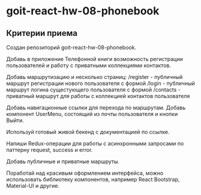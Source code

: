 # goit-react-hw-08-phonebook

## Критерии приема

Создан репозиторий goit-react-hw-08-phonebook.

Добавь в приложение Телефонной книги возможность регистрации пользователей и
работу с приватными коллекциями контактов.

Добавь маршрутизацию и несколько страниц: /register - публичный маршрут
регистрации нового пользователя с формой /login - публичный маршрут логина
сущестующего пользователя с формой /contacts - приватный маршрут для работы с
коллекцией контактов пользователя

Добавь навигационные ссылки для перехода по маршрутам. Добавь компонент
UserMenu, состоящий из почты пользователя и кнопки Выйти.

Используй готовый живой бекенд с документацией по ссылке.

Напиши Redux-операции для работы с асинхронными запросами по паттерну request,
success и error.

Добавь публичные и приватные маршруты.

Поработай над красивым оформлением интерфейса, можно использовать библиотеку
компонентов, например React Bootstrap, Material-UI и другие.
